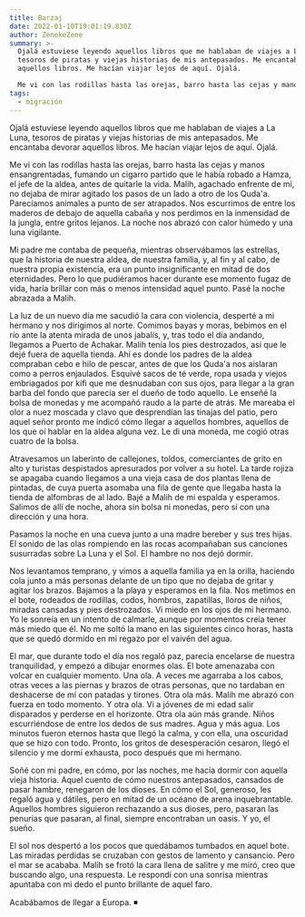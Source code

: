 ```yaml
---
title: Barzaj
date: 2022-01-10T19:01:19.830Z
author: ZenekeZene
summary: >-
  Ojalá estuviese leyendo aquellos libros que me hablaban de viajes a La Luna,
  tesoros de piratas y viejas historias de mis antepasados. Me encantaba devorar
  aquellos libros. Me hacían viajar lejos de aquí. Ojalá. 

  Me vi con las rodillas hasta las orejas, barro hasta las cejas y manos ensangrentadas, fumando un cigarro partido que le había robado a Hamza, el jefe de la aldea, antes de quitarle la vida.
tags:
  - migración
---
```

Ojalá estuviese leyendo aquellos libros que me hablaban de viajes a La Luna, tesoros de piratas y viejas historias de mis antepasados. Me encantaba devorar aquellos libros. Me hacían viajar lejos de aquí. Ojalá. 

Me vi con las rodillas hasta las orejas, barro hasta las cejas y manos ensangrentadas, fumando un cigarro partido que le había robado a Hamza, el jefe de la aldea, antes de quitarle la vida. Malih, agachado enfrente de mí, no dejaba de mirar agitado los pasos de un lado a otro de los Quda'a. Parecíamos animales a punto de ser atrapados. Nos escurrimos de entre los maderos de debajo de aquella cabaña y nos perdimos en la inmensidad de la jungla, entre gritos lejanos. La noche nos abrazó con calor húmedo y una luna vigilante. 

Mi padre me contaba de pequeña, mientras observábamos las estrellas, que la historia de nuestra aldea, de nuestra familia, y, al fin y al cabo, de nuestra propia existencia, era un punto insignificante en mitad de dos eternidades. Pero lo que pudiéramos hacer durante ese momento fugaz de vida, haría brillar con más o menos intensidad aquel punto. Pasé la noche abrazada a Malih. 

La luz de un nuevo día me sacudió la cara con violencia, desperté a mi hermano y nos dirigimos al norte. Comimos bayas y moras, bebimos en el río ante la atenta mirada de unos jabalís, y, tras todo el día andando, llegamos a Puerto de Achakar. Malih tenía los pies destrozados, así que le dejé fuera de aquella tienda. Ahí es donde los padres de la aldea compraban cebo e hilo de pescar, antes de que los Quda'a nos aislaran como a perros enjaulados. Esquivé sacos de té verde, ropa usada y viejos embriagados por kifi que me desnudaban con sus ojos, para llegar a la gran barba del fondo que parecía ser el dueño de todo aquello. Le enseñé la bolsa de monedas y me acompañó raudo a la parte de atrás. Me mareaba el olor a nuez moscada y clavo que desprendían las tinajas del patio, pero aquel señor pronto me indicó cómo llegar a aquellos hombres, aquellos de los que oí hablar en la aldea alguna vez. Le di una moneda, me cogió otras cuatro de la bolsa. 

Atravesamos un laberinto de callejones, toldos, comerciantes de grito en alto y turistas despistados apresurados por volver a su hotel. La tarde rojiza se apagaba cuando llegamos a una vieja casa de dos plantas llena de pintadas, de cuya puerta asomaba una fila de gente que llegaba hasta la tienda de alfombras de al lado. Bajé a Malih de mi espalda y esperamos. Salimos de allí de noche, ahora sin bolsa ni monedas, pero sí con una dirección y una hora. 

Pasamos la noche en una cueva junto a una madre bereber y sus tres hijas. El sonido de las olas rompiendo en las rocas acompañaban sus canciones susurradas sobre La Luna y el Sol. El hambre no nos dejó dormir. 

Nos levantamos temprano, y vimos a aquella familia ya en la orilla, haciendo cola junto a más personas delante de un tipo que no dejaba de gritar y agitar los brazos. Bajamos a la playa y esperamos en la fila. Nos metimos en el bote, rodeados de rodillas, codos, hombros, zapatillas, lloros de niños, miradas cansadas y pies destrozados. Vi miedo en los ojos de mi hermano. Yo le sonreía en un intento de calmarle, aunque por momentos creía tener más miedo que él. No me soltó la mano en las siguientes cinco horas, hasta que se quedó dormido en mi regazo por el vaivén del agua. 

El mar, que durante todo el día nos regaló paz, parecía encelarse de nuestra tranquilidad, y empezó a dibujar enormes olas. El bote amenazaba con volcar en cualquier momento. Una ola. A veces me agarraba a los cabos, otras veces a las piernas y brazos de otras personas, que no tardaban en deshacerse de mí con patadas y tirones. Otra ola más. Malih me abrazó con fuerza en todo momento. Y otra ola. Vi a jóvenes de mi edad salir disparados y perderse en el horizonte. Otra ola aún más grande. Niños escurriéndose de entre los dedos de sus madres. Agua y más agua. Los minutos fueron eternos hasta que llegó la calma, y con ella, una oscuridad que se hizo con todo. Pronto, los gritos de desesperación cesaron, llegó el silencio y me dormí exhausta, poco después que mi hermano. 

Soñé con mi padre, en cómo, por las noches, me hacía dormir con aquella vieja historia. Aquel cuento de cómo nuestros antepasados, cansados de pasar hambre, renegaron de los dioses. En cómo el Sol, generoso, les regaló agua y dátiles, pero en mitad de un océano de arena inquebrantable. Aquellos hombres siguieron rechazando a sus dioses, pero, pasaran las penurias que pasaran, al final, siempre encontraban un oasis. Y yo, el sueño. 

El sol nos despertó a los pocos que quedábamos tumbados en aquel bote. Las miradas perdidas se cruzaban con gestos de lamento y cansancio. Pero el mar se acababa. Malih se frotó la cara llena de salitre y me miró, creo que buscando algo, una respuesta. Le respondí con una sonrisa mientras apuntaba con mi dedo el punto brillante de aquel faro. 

Acabábamos de llegar a Europa. ◾ 